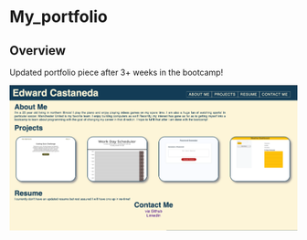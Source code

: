 # My_portfolio

## Overview

Updated portfolio piece after 3+ weeks in the bootcamp!

![GitHub Logo](Overview.png)